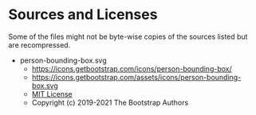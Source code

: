 # Sources and Licenses

Some of the files might not be byte-wise copies of the sources listed but are recompressed.

* person-bounding-box.svg
  * <https://icons.getbootstrap.com/icons/person-bounding-box/>
  * <https://icons.getbootstrap.com/assets/icons/person-bounding-box.svg>
  * [MIT License](https://github.com/twbs/icons/blob/a7c0bc0c8222cbbdfcf5c30a21a7af50cbe77d35/LICENSE.md)
  * Copyright (c) 2019-2021 The Bootstrap Authors
